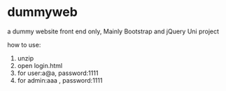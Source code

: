 # dummyweb
a dummy website front end only, Mainly Bootstrap and jQuery
Uni project

how to use:
1. unzip
2. open login.html
3. for user:a@a, password:1111
4. for admin:aaa ,  password:1111

